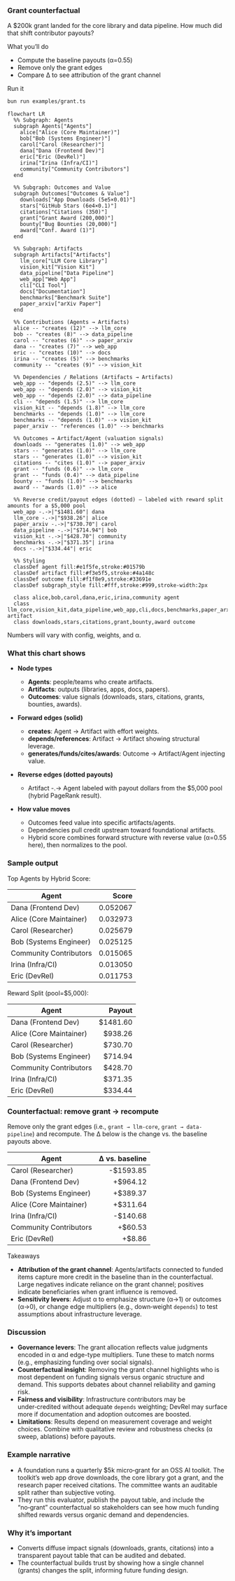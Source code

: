 ### Grant counterfactual

A $200k grant landed for the core library and data pipeline. How much did that shift contributor payouts?

What you’ll do
- Compute the baseline payouts (α=0.55)
- Remove only the grant edges
- Compare Δ to see attribution of the grant channel

Run it
```bash
bun run examples/grant.ts
```

```mermaid
flowchart LR
  %% Subgraph: Agents
  subgraph Agents["Agents"]
    alice["Alice (Core Maintainer)"]
    bob["Bob (Systems Engineer)"]
    carol["Carol (Researcher)"]
    dana["Dana (Frontend Dev)"]
    eric["Eric (DevRel)"]
    irina["Irina (Infra/CI)"]
    community["Community Contributors"]
  end

  %% Subgraph: Outcomes and Value
  subgraph Outcomes["Outcomes & Value"]
    downloads["App Downloads (5e5×0.01)"]
    stars["GitHub Stars (6e4×0.1)"]
    citations["Citations (350)"]
    grant["Grant Award (200,000)"]
    bounty["Bug Bounties (20,000)"]
    award["Conf. Award (1)"]
  end

  %% Subgraph: Artifacts
  subgraph Artifacts["Artifacts"]
    llm_core["LLM Core Library"]
    vision_kit["Vision Kit"]
    data_pipeline["Data Pipeline"]
    web_app["Web App"]
    cli["CLI Tool"]
    docs["Documentation"]
    benchmarks["Benchmark Suite"]
    paper_arxiv["arXiv Paper"]
  end

  %% Contributions (Agents → Artifacts)
  alice -- "creates (12)" --> llm_core
  bob -- "creates (8)" --> data_pipeline
  carol -- "creates (6)" --> paper_arxiv
  dana -- "creates (7)" --> web_app
  eric -- "creates (10)" --> docs
  irina -- "creates (5)" --> benchmarks
  community -- "creates (9)" --> vision_kit

  %% Dependencies / Relations (Artifacts → Artifacts)
  web_app -- "depends (2.5)" --> llm_core
  web_app -- "depends (2.0)" --> vision_kit
  web_app -- "depends (2.0)" --> data_pipeline
  cli -- "depends (1.5)" --> llm_core
  vision_kit -- "depends (1.8)" --> llm_core
  benchmarks -- "depends (1.0)" --> llm_core
  benchmarks -- "depends (1.0)" --> vision_kit
  paper_arxiv -- "references (1.0)" --> benchmarks

  %% Outcomes → Artifact/Agent (valuation signals)
  downloads -- "generates (1.0)" --> web_app
  stars -- "generates (1.0)" --> llm_core
  stars -- "generates (1.0)" --> vision_kit
  citations -- "cites (1.0)" --> paper_arxiv
  grant -- "funds (0.6)" --> llm_core
  grant -- "funds (0.4)" --> data_pipeline
  bounty -- "funds (1.0)" --> benchmarks
  award -- "awards (1.0)" --> alice

  %% Reverse credit/payout edges (dotted) — labeled with reward split amounts for a $5,000 pool
  web_app -.->|"$1481.60"| dana
  llm_core -.->|"$938.26"| alice
  paper_arxiv -.->|"$730.70"| carol
  data_pipeline -.->|"$714.94"| bob
  vision_kit -.->|"$428.70"| community
  benchmarks -.->|"$371.35"| irina
  docs -.->|"$334.44"| eric

  %% Styling
  classDef agent fill:#e1f5fe,stroke:#01579b
  classDef artifact fill:#f3e5f5,stroke:#4a148c
  classDef outcome fill:#f1f8e9,stroke:#33691e
  classDef subgraph_style fill:#fff,stroke:#999,stroke-width:2px

  class alice,bob,carol,dana,eric,irina,community agent
  class llm_core,vision_kit,data_pipeline,web_app,cli,docs,benchmarks,paper_arxiv artifact
  class downloads,stars,citations,grant,bounty,award outcome
```

Numbers will vary with config, weights, and α.

### What this chart shows

- **Node types**
  - **Agents**: people/teams who create artifacts.
  - **Artifacts**: outputs (libraries, apps, docs, papers).
  - **Outcomes**: value signals (downloads, stars, citations, grants, bounties, awards).

- **Forward edges (solid)**
  - **creates**: Agent → Artifact with effort weights.
  - **depends/references**: Artifact → Artifact showing structural leverage.
  - **generates/funds/cites/awards**: Outcome → Artifact/Agent injecting value.

- **Reverse edges (dotted payouts)**
  - Artifact -.-> Agent labeled with payout dollars from the $5,000 pool (hybrid PageRank result).

- **How value moves**
  - Outcomes feed value into specific artifacts/agents.
  - Dependencies pull credit upstream toward foundational artifacts.
  - Hybrid score combines forward structure with reverse value (α=0.55 here), then normalizes to the pool.

### Sample output

Top Agents by Hybrid Score:

| Agent | Score |
|---|---:|
| Dana (Frontend Dev) | 0.052067 |
| Alice (Core Maintainer) | 0.032973 |
| Carol (Researcher) | 0.025679 |
| Bob (Systems Engineer) | 0.025125 |
| Community Contributors | 0.015065 |
| Irina (Infra/CI) | 0.013050 |
| Eric (DevRel) | 0.011753 |

Reward Split (pool=$5,000):

| Agent | Payout |
|---|---:|
| Dana (Frontend Dev) | $1481.60 |
| Alice (Core Maintainer) | $938.26 |
| Carol (Researcher) | $730.70 |
| Bob (Systems Engineer) | $714.94 |
| Community Contributors | $428.70 |
| Irina (Infra/CI) | $371.35 |
| Eric (DevRel) | $334.44 |

### Counterfactual: remove grant → recompute

Remove only the grant edges (i.e., `grant → llm-core`, `grant → data-pipeline`) and recompute. The Δ below is the change vs. the baseline payouts above.

| Agent | Δ vs. baseline |
|---|---:|
| Carol (Researcher) | -$1593.85 |
| Dana (Frontend Dev) | +$964.12 |
| Bob (Systems Engineer) | +$389.37 |
| Alice (Core Maintainer) | +$311.64 |
| Irina (Infra/CI) | -$140.68 |
| Community Contributors | +$60.53 |
| Eric (DevRel) | +$8.86 |

Takeaways

- **Attribution of the grant channel**: Agents/artifacts connected to funded items capture more credit in the baseline than in the counterfactual. Large negatives indicate reliance on the grant channel; positives indicate beneficiaries when grant influence is removed.
- **Sensitivity levers**: Adjust α to emphasize structure (α→1) or outcomes (α→0), or change edge multipliers (e.g., down‑weight `depends`) to test assumptions about infrastructure leverage.

### Discussion

- **Governance levers**: The grant allocation reflects value judgments encoded in α and edge-type multipliers. Tune these to match norms (e.g., emphasizing funding over social signals).
- **Counterfactual insight**: Removing the grant channel highlights who is most dependent on funding signals versus organic structure and demand. This supports debates about channel reliability and gaming risk.
- **Fairness and visibility**: Infrastructure contributors may be under‑credited without adequate `depends` weighting; DevRel may surface more if documentation and adoption outcomes are boosted.
- **Limitations**: Results depend on measurement coverage and weight choices. Combine with qualitative review and robustness checks (α sweep, ablations) before payouts.

### Example narrative

- A foundation runs a quarterly $5k micro‑grant for an OSS AI toolkit. The toolkit’s web app drove downloads, the core library got a grant, and the research paper received citations. The committee wants an auditable split rather than subjective voting.
- They run this evaluator, publish the payout table, and include the “no‑grant” counterfactual so stakeholders can see how much funding shifted rewards versus organic demand and dependencies.

### Why it’s important

- Converts diffuse impact signals (downloads, grants, citations) into a transparent payout table that can be audited and debated.
- The counterfactual builds trust by showing how a single channel (grants) changes the split, informing future funding design.


